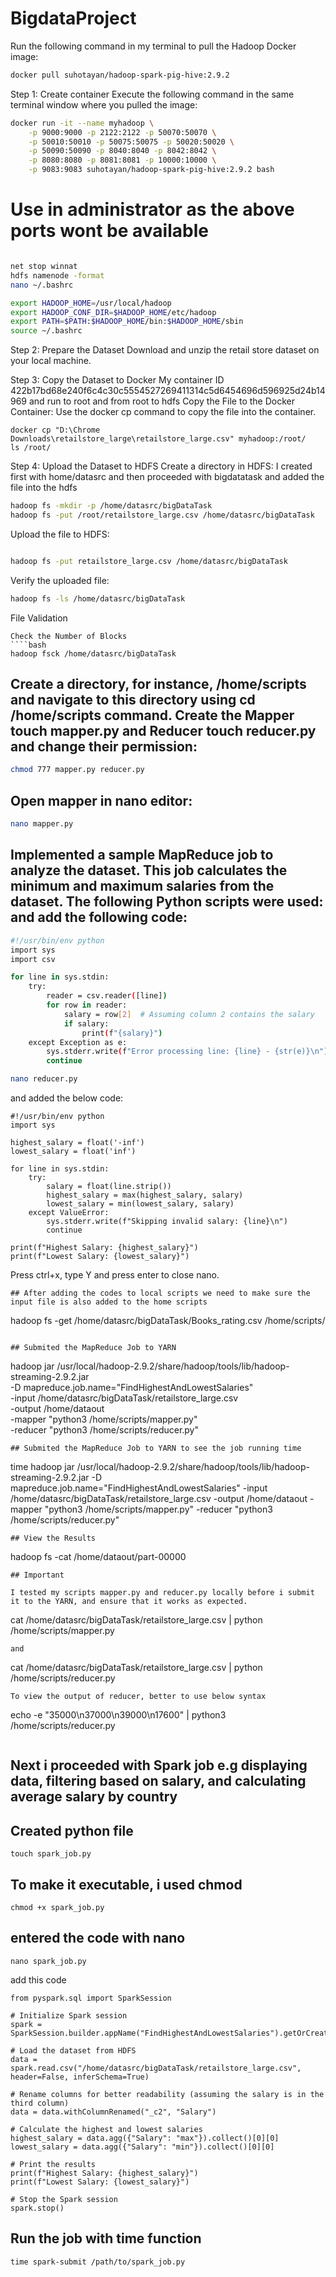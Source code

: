 # BigdataProject
Run the following command in my terminal to pull the Hadoop Docker image:
````bash
docker pull suhotayan/hadoop-spark-pig-hive:2.9.2 
````
Step 1: Create container
Execute the following command in the same terminal window where you pulled the image:
````bash
docker run -it --name myhadoop \
    -p 9000:9000 -p 2122:2122 -p 50070:50070 \
    -p 50010:50010 -p 50075:50075 -p 50020:50020 \
    -p 50090:50090 -p 8040:8040 -p 8042:8042 \
    -p 8080:8080 -p 8081:8081 -p 10000:10000 \
    -p 9083:9083 suhotayan/hadoop-spark-pig-hive:2.9.2 bash
````
# Use in administrator as the above ports wont be available
````bash

net stop winnat
hdfs namenode -format
nano ~/.bashrc

export HADOOP_HOME=/usr/local/hadoop
export HADOOP_CONF_DIR=$HADOOP_HOME/etc/hadoop
export PATH=$PATH:$HADOOP_HOME/bin:$HADOOP_HOME/sbin
source ~/.bashrc

````

Step 2: Prepare the Dataset
Download and unzip the  retail store dataset on your local machine.

Step 3: Copy the Dataset to Docker
My container ID 422b17bd68e240f6c4c30c5554527269411314c5d6454696d596925d24b14969 and run to root and from root to hdfs
Copy the File to the Docker Container: Use the docker cp command to copy the file into the container.

````
docker cp "D:\Chrome Downloads\retailstore_large\retailstore_large.csv" myhadoop:/root/
ls /root/
````

Step 4: Upload the Dataset to HDFS
Create a directory in HDFS: I created first with home/datasrc and then proceeded with bigdatatask and added the file into the hdfs
````bash
hadoop fs -mkdir -p /home/datasrc/bigDataTask
hadoop fs -put /root/retailstore_large.csv /home/datasrc/bigDataTask

````
Upload the file to HDFS:

````bash

hadoop fs -put retailstore_large.csv /home/datasrc/bigDataTask
````
Verify the uploaded file:
````bash
hadoop fs -ls /home/datasrc/bigDataTask
````
File Validation
````
Check the Number of Blocks
````bash
hadoop fsck /home/datasrc/bigDataTask
````


## Create a directory, for instance, /home/scripts and navigate to this directory using cd /home/scripts command. Create the Mapper touch mapper.py and Reducer touch reducer.py and change their permission:

````bash
chmod 777 mapper.py reducer.py
````
## Open mapper in nano editor:
````bash
nano mapper.py
````
## Implemented a sample MapReduce job to analyze the dataset. This job calculates the minimum and maximum salaries from the dataset. The following Python scripts were used: and add the following code:
````bash
#!/usr/bin/env python
import sys
import csv

for line in sys.stdin:
    try:
        reader = csv.reader([line])
        for row in reader:
            salary = row[2]  # Assuming column 2 contains the salary
            if salary:
                print(f"{salary}")
    except Exception as e:
        sys.stderr.write(f"Error processing line: {line} - {str(e)}\n")
        continue

````
````bash
nano reducer.py
````
and added the below code:
````
#!/usr/bin/env python
import sys

highest_salary = float('-inf')
lowest_salary = float('inf')

for line in sys.stdin:
    try:
        salary = float(line.strip())
        highest_salary = max(highest_salary, salary)
        lowest_salary = min(lowest_salary, salary)
    except ValueError:
        sys.stderr.write(f"Skipping invalid salary: {line}\n")
        continue

print(f"Highest Salary: {highest_salary}")
print(f"Lowest Salary: {lowest_salary}")
````
Press ctrl+x, type Y and press enter to close nano.
````
## After adding the codes to local scripts we need to make sure the input file is also added to the home scripts
````
hadoop fs -get /home/datasrc/bigDataTask/Books_rating.csv /home/scripts/
````

## Submited the MapReduce Job to YARN
````
hadoop jar /usr/local/hadoop-2.9.2/share/hadoop/tools/lib/hadoop-streaming-2.9.2.jar \
    -D mapreduce.job.name="FindHighestAndLowestSalaries" \
    -input /home/datasrc/bigDataTask/retailstore_large.csv \
    -output /home/dataout \
    -mapper "python3 /home/scripts/mapper.py" \
    -reducer "python3 /home/scripts/reducer.py"
````
## Submited the MapReduce Job to YARN to see the job running time
````
time hadoop jar /usr/local/hadoop-2.9.2/share/hadoop/tools/lib/hadoop-streaming-2.9.2.jar -D mapreduce.job.name="FindHighestAndLowestSalaries" -input /home/datasrc/bigDataTask/retailstore_large.csv -output /home/dataout -mapper "python3 /home/scripts/mapper.py" -reducer "python3 /home/scripts/reducer.py"

````
## View the Results
````
hadoop fs -cat /home/dataout/part-00000
````
## Important

I tested my scripts mapper.py and reducer.py locally before i submit it to the YARN, and ensure that it works as expected.
````
cat /home/datasrc/bigDataTask/retailstore_large.csv | python /home/scripts/mapper.py
````
and
````
cat /home/datasrc/bigDataTask/retailstore_large.csv | python /home/scripts/reducer.py
````
To view the output of reducer, better to use below syntax
````
echo -e "35000\n37000\n39000\n17600" | python3 /home/scripts/reducer.py
````
````
## Next i proceeded with Spark job e.g displaying data, filtering based on salary, and calculating average salary by country

## Created python file
````
touch spark_job.py
````
## To make it executable, i used chmod
````
chmod +x spark_job.py
````
## entered the code with nano
````
nano spark_job.py
````
add this code
````
from pyspark.sql import SparkSession

# Initialize Spark session
spark = SparkSession.builder.appName("FindHighestAndLowestSalaries").getOrCreate()

# Load the dataset from HDFS
data = spark.read.csv("/home/datasrc/bigDataTask/retailstore_large.csv", header=False, inferSchema=True)

# Rename columns for better readability (assuming the salary is in the third column)
data = data.withColumnRenamed("_c2", "Salary")

# Calculate the highest and lowest salaries
highest_salary = data.agg({"Salary": "max"}).collect()[0][0]
lowest_salary = data.agg({"Salary": "min"}).collect()[0][0]

# Print the results
print(f"Highest Salary: {highest_salary}")
print(f"Lowest Salary: {lowest_salary}")

# Stop the Spark session
spark.stop()
````

## Run the job with time function
````
time spark-submit /path/to/spark_job.py
````
















